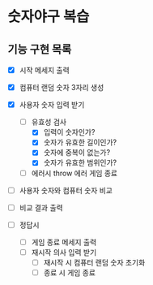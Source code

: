 # 숫자야구 복습

## 기능 구현 목록

- [x] 시작 메세지 출력

- [x] 컴퓨터 랜덤 숫자 3자리 생성

- [x] 사용자 숫자 입력 받기

  - [ ] 유효성 검사
    - [x] 입력이 숫자인가?
    - [x] 숫자가 유효한 길이인가?
    - [x] 숫자에 중복이 없는가?
    - [x] 숫자가 유효한 범위인가?
  - [ ] 에러시 throw 에러 게임 종료

- [ ] 사용자 숫자와 컴퓨터 숫자 비교

- [ ] 비교 결과 출력

- [ ] 정답시

  - [ ] 게임 종료 메세지 출력
  - [ ] 재시작 의사 입력 받기
    - [ ] 재시작 시 컴퓨터 랜덤 숫자 초기화
    - [ ] 종료 시 게임 종료
